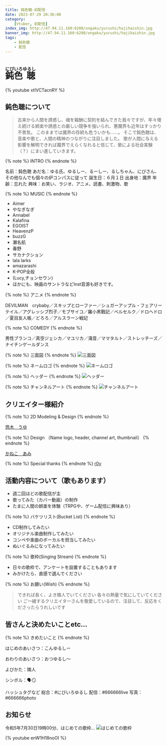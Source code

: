 ```yaml
---
title: 鈍色聴-初配信
date: 2023-07-29 20:36:00
category:
    [Vtuber, 初配信]
index_img: http://47.94.11.160:6208/ongaku/yurushi/hajihaishin.jpg
banner_img: http://47.94.11.160:6208/ongaku/yurushi/hajihaishin.jpg
tags:
    - 鈍色聴
    - 配信
---
```


<script src='/js/diy/resize-ifram.js'></script>

# <ruby>鈍<rt>にび</rt>色<rt>いろ</rt> 聴<rt>ゆるし</rt></ruby>

{% youtube xtIVCTacnRY %}

## 鈍色聴について

> 古来から人間を誘惑し、魂を報酬に契約を結んできた我々ですが、年々増え続ける娯楽や誘惑との厳しい競争を強いられ、悪魔界も近年はすっかり不景気。
このままでは魔界の存続も危ういかも……。
そこで鈍色聴は、音楽や歌と、人間の精神のつながりに注目しました。
歌が人間に与える影響を解明できれば魔界でえらくなれると信じて、歌による社会実験（？）にまい進していきます。

{% note %}
INTRO
{% endnote %}

名前：鈍色聴
あだ名：ゆる氏、ゆるしー、るーしー、るしちゃん、にびさん、その他なんでも個々の炉コンパスに従って
誕生日：６月１日
出身地：魔界
年齢：忘れた
興味：お笑い、ラジオ、アニメ、読書、刺激物、歌

<!-- more -->

{% note %}
MUSIC
{% endnote %}
- Aimer
- やなぎなぎ
- Annabel
- Kalafina
- EGOIST
- HeavenzP
- buzzG
- 瀬名航
- 春野
- サカナクション
- lala larks
- amazarashi
- K-POP全般
- (Lucy,チョンセウン)
- ほかにも、映画のサントラなどInst音源も好きです。

{% note %}
アニメ
{% endnote %}

DEVILMAN　crybaby／スキップとローファー／シュガーアップル・フェアリーテイル／アグレッシブ烈子／モブサイコ／羅小黑戰記／ベルセルク／ドロヘドロ／夏目友人帳／どろろ／アルスラーン戦記

{% note %}
COMEDY
{% endnote %}

男性ブランコ／真空ジェシカ／マユリカ／滝音／ママタルト／ストレッチーズ／ナイチンゲールダンス

{% note %}
三面図
{% endnote %}
![三面図](/imgs/yurushi/sanmenzu.png)

{% note %}
ネームロゴ
{% endnote %}
![ネームロゴ](/imgs/yurushi/name-logo.jpg)

{% note %}
ヘッダー
{% endnote %}
![ヘッダー](/imgs/yurushi/header.jpg)

{% note %}
チャンネルアート
{% endnote %}
![チャンネルアート](/imgs/yurushi/channel-art.jpg)

## クリエイター様紹介

{% note %}
2D Modeling & Design
{% endnote %}

[悠木　うゆ](https://twitter.com/Yuuki_UYU)

{% note %}
Design
（Name logo, header, channel art, thumbnail）
{% endnote %}

[かねこ　あみ](https://twitter.com/ami5x10_k)

{% note %}
Special thanks
{% endnote %}
[r0y](https://twitter.com/22hurt)

## 活動内容について（歌もあります）

- 週二回ほどの歌配信が主
- 歌ってみた（カバー動画）の制作
- たまに人間の娯楽を体験（TRPGや、ゲーム配信に興味あり）

{% note %}
バケツリスト(Bucket List)
{% endnote %}

- CD制作してみたい
- オリジナル楽曲制作してみたい
- コンペや楽曲のボーカルを担当してみたい
- ぬいぐるみになってみたい

{% note %}
歌枠(Singing Stream)
{% endnote %}

- 日々の歌枠で、アンケートを設置することもあります
- みかけたら、直感で選んでください

{% note %}
お願い(Wish)
{% endnote %}

> できれば長く、よき隣人でいてください
各々の熱量で気にしていてください
ご一緒するクリエイターさんを敬愛しているので、注目して、反応をくださったらうれしいです

## 皆さんと決めたいことetc…

{% note %}
きめたいこと
{% endnote %}

はじめのあいさつ：こんゆるしー

おわりのあいさつ：おつゆるし～

よびかた：隣人

シンボル：🗣🪞 

ハッシュタグなど
総合：#にびいろゆるし
配信：#666666live
写真：#666666photo

## お知らせ

令和5年7月30日19時00分、はじめての歌枠…
![はじめての歌枠](/imgs/yurushi/hajiutawaku.jpg)

{% youtube enW1H18noOI %}
